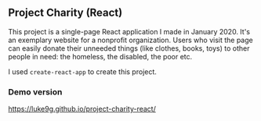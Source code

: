 ## Project Charity (React)

This project is a single-page React application I made in January 2020. It's an exemplary website for a nonprofit
organization. Users who visit the page can easily donate their unneeded things (like clothes, books, toys) to other 
people in need: the homeless, the disabled, the poor etc.

I used `create-react-app` to create this project.

### Demo version
https://luke9g.github.io/project-charity-react/
